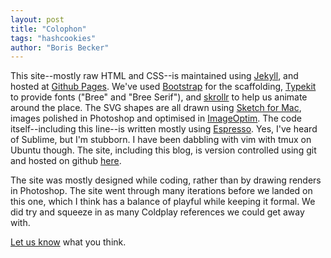 ```yaml
---
layout: post
title: "Colophon"
tags: "hashcookies"
author: "Boris Becker"
---
```


This site--mostly raw HTML and CSS--is maintained using [Jekyll](http://jekyllrb.com), and hosted at [Github Pages](http://https://pages.github.com). We've used [Bootstrap](http://http://getbootstrap.com) for the scaffolding, [Typekit](http://https://typekit.com) to provide fonts ("Bree" and "Bree Serif"), and [skrollr](http://prinzhorn.github.io/skrollr/) to help us animate around the place. The SVG shapes are all drawn using [Sketch for Mac](http://bohemiancoding.com/sketch/), images polished in Photoshop and optimised in [ImageOptim](http://https://imageoptim.com). The code itself--including this line--is written mostly using [Espresso](http://macrabbit.com/espresso/). Yes, I've heard of Sublime, but I'm stubborn. I have been dabbling with vim with tmux on Ubuntu though. The site, including this blog, is version controlled using git and hosted on github [here](https://github.com/HashCookies/hashcookies.github.io).

The site was mostly designed while coding, rather than by drawing renders in Photoshop. The site went through many iterations before we landed on this one, which I think has a balance of playful while keeping it formal. We did try and squeeze in as many Coldplay references we could get away with.

[Let us know](mailto:fresh@hashcooki.es) what you think.
